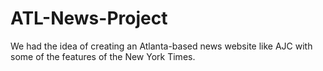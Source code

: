 # ATL-News-Project
We had the idea of creating an Atlanta-based news website like AJC with some of the features of the New York Times.
